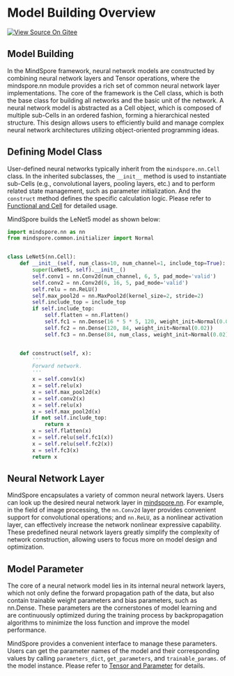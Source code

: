# Model Building Overview

[![View Source On Gitee](https://mindspore-website.obs.cn-north-4.myhuaweicloud.com/website-images/r2.4.10/resource/_static/logo_source_en.svg)](https://gitee.com/mindspore/docs/blob/r2.4.10/docs/mindspore/source_en/model_train/model_building/overview.md)

## Model Building

In the MindSpore framework, neural network models are constructed by combining neural network layers and Tensor operations, where the mindspore.nn module provides a rich set of common neural network layer implementations. The core of the framework is the Cell class, which is both the base class for building all networks and the basic unit of the network. A neural network model is abstracted as a Cell object, which is composed of multiple sub-Cells in an ordered fashion, forming a hierarchical nested structure. This design allows users to efficiently build and manage complex neural network architectures utilizing object-oriented programming ideas.

## Defining Model Class

User-defined neural networks typically inherit from the `mindspore.nn.Cell` class. In the inherited subclasses, the `__init__` method is used to instantiate sub-Cells (e.g., convolutional layers, pooling layers, etc.) and to perform related state management, such as parameter initialization. And the `construct` method defines the specific calculation logic. Please refer to [Functional and Cell](https://www.mindspore.cn/docs/en/r2.4.10/model_train/model_building/functional_and_cell.html) for detailed usage.

MindSpore builds the LeNet5 model as shown below:

```python
import mindspore.nn as nn
from mindspore.common.initializer import Normal


class LeNet5(nn.Cell):
    def __init__(self, num_class=10, num_channel=1, include_top=True):
        super(LeNet5, self).__init__()
        self.conv1 = nn.Conv2d(num_channel, 6, 5, pad_mode='valid')
        self.conv2 = nn.Conv2d(6, 16, 5, pad_mode='valid')
        self.relu = nn.ReLU()
        self.max_pool2d = nn.MaxPool2d(kernel_size=2, stride=2)
        self.include_top = include_top
        if self.include_top:
            self.flatten = nn.Flatten()
            self.fc1 = nn.Dense(16 * 5 * 5, 120, weight_init=Normal(0.02))
            self.fc2 = nn.Dense(120, 84, weight_init=Normal(0.02))
            self.fc3 = nn.Dense(84, num_class, weight_init=Normal(0.02))


    def construct(self, x):
        '''
        Forward network.
        '''
        x = self.conv1(x)
        x = self.relu(x)
        x = self.max_pool2d(x)
        x = self.conv2(x)
        x = self.relu(x)
        x = self.max_pool2d(x)
        if not self.include_top:
            return x
        x = self.flatten(x)
        x = self.relu(self.fc1(x))
        x = self.relu(self.fc2(x))
        x = self.fc3(x)
        return x
```

## Neural Network Layer

MindSpore encapsulates a variety of common neural network layers. Users can look up the desired neural network layer in [mindspore.nn](https://www.mindspore.cn/docs/en/r2.4.10/api_python/mindspore.nn.html). For example, in the field of image processing, the `nn.Conv2d` layer provides convenient support for convolutional operations; and `nn.ReLU`, as a nonlinear activation layer, can effectively increase the network nonlinear expressive capability. These predefined neural network layers greatly simplify the complexity of network construction, allowing users to focus more on model design and optimization.

## Model Parameter

The core of a neural network model lies in its internal neural network layers, which not only define the forward propagation path of the data, but also contain trainable weight parameters and bias parameters, such as nn.Dense. These parameters are the cornerstones of model learning and are continuously optimized during the training process by backpropagation algorithms to minimize the loss function and improve the model performance.

MindSpore provides a convenient interface to manage these parameters. Users can get the parameter names of the model and their corresponding values by calling `parameters_dict`, `get_parameters`, and `trainable_params`. of the model instance. Please refer to [Tensor and Parameter](https://www.mindspore.cn/docs/en/r2.4.10/model_train/model_building/tensor_and_parameter.html) for details.